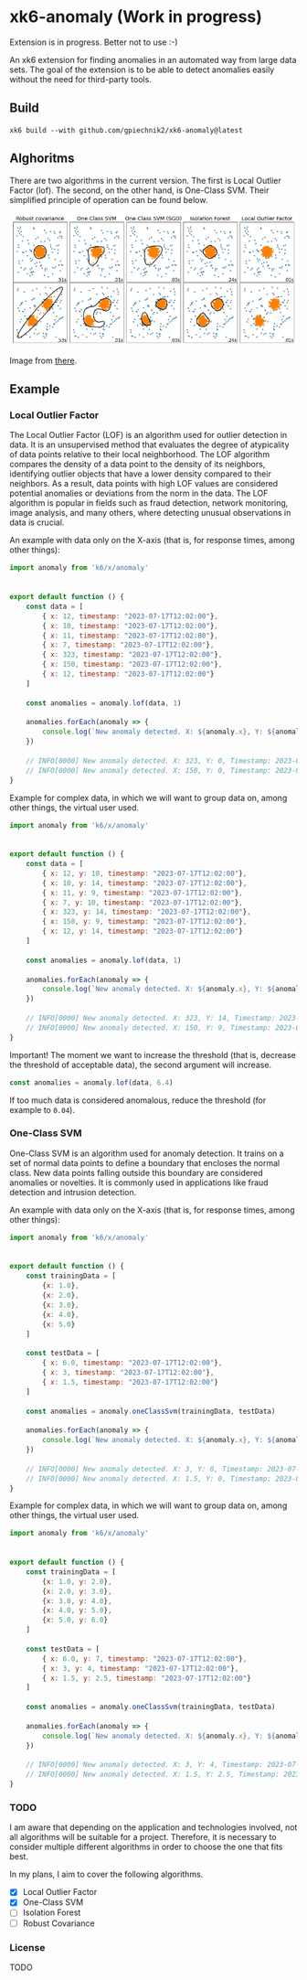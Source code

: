 # xk6-anomaly (Work in progress)

Extension is in progress. Better not to use :-)

An xk6 extension for finding anomalies in an automated way from large data sets. The goal of the extension is to be able to detect anomalies easily without the need for third-party tools.

## Build

```shell
xk6 build --with github.com/gpiechnik2/xk6-anomaly@latest
```

## Alghoritms

There are two algorithms in the current version. The first is Local Outlier Factor (lof). The second, on the other hand, is One-Class SVM. Their simplified principle of operation can be found below.

![Alghoritms](https://github.com/gpiechnik2/xk6-anomaly/blob/main/images/alghoritms.png)

Image from [there](https://towardsdatascience.com/5-anomaly-detection-algorithms-every-data-scientist-should-know-b36c3605ea16).

## Example

### Local Outlier Factor

The Local Outlier Factor (LOF) is an algorithm used for outlier detection in data. It is an unsupervised method that evaluates the degree of atypicality of data points relative to their local neighborhood. The LOF algorithm compares the density of a data point to the density of its neighbors, identifying outlier objects that have a lower density compared to their neighbors. As a result, data points with high LOF values are considered potential anomalies or deviations from the norm in the data. The LOF algorithm is popular in fields such as fraud detection, network monitoring, image analysis, and many others, where detecting unusual observations in data is crucial.

An example with data only on the X-axis (that is, for response times, among other things):

```javascript
import anomaly from 'k6/x/anomaly'


export default function () {
    const data = [
        { x: 12, timestamp: "2023-07-17T12:02:00"},
        { x: 10, timestamp: "2023-07-17T12:02:00"},
        { x: 11, timestamp: "2023-07-17T12:02:00"},
        { x: 7, timestamp: "2023-07-17T12:02:00"},
        { x: 323, timestamp: "2023-07-17T12:02:00"},
        { x: 150, timestamp: "2023-07-17T12:02:00"},
        { x: 12, timestamp: "2023-07-17T12:02:00"}
    ]

    const anomalies = anomaly.lof(data, 1)
    
    anomalies.forEach(anomaly => {
        console.log(`New anomaly detected. X: ${anomaly.x}, Y: ${anomaly.y}, Timestamp: ${anomaly.timestamp}, lofScore: ${anomaly.lof_score}`)
    })

    // INFO[0000] New anomaly detected. X: 323, Y: 0, Timestamp: 2023-07-17T12:02:00, lofScore: 0.004032258064516129  source=console
    // INFO[0000] New anomaly detected. X: 150, Y: 0, Timestamp: 2023-07-17T12:02:00, lofScore: 0.008036739380022962  source=console
}
```

Example for complex data, in which we will want to group data on, among other things, the virtual user used.

```javascript
import anomaly from 'k6/x/anomaly'


export default function () {
    const data = [
        { x: 12, y: 10, timestamp: "2023-07-17T12:02:00"},
        { x: 10, y: 14, timestamp: "2023-07-17T12:02:00"},
        { x: 11, y: 9, timestamp: "2023-07-17T12:02:00"},
        { x: 7, y: 10, timestamp: "2023-07-17T12:02:00"},
        { x: 323, y: 14, timestamp: "2023-07-17T12:02:00"},
        { x: 150, y: 9, timestamp: "2023-07-17T12:02:00"},
        { x: 12, y: 14, timestamp: "2023-07-17T12:02:00"}
    ]

    const anomalies = anomaly.lof(data, 1)

    anomalies.forEach(anomaly => {
        console.log(`New anomaly detected. X: ${anomaly.x}, Y: ${anomaly.y}, Timestamp: ${anomaly.timestamp}, lofScore: ${anomaly.lof_score}`)
    })

    // INFO[0000] New anomaly detected. X: 323, Y: 14, Timestamp: 2023-07-17T12:02:00, lofScore: 0.004031878708778318  source=console
    // INFO[0000] New anomaly detected. X: 150, Y: 9, Timestamp: 2023-07-17T12:02:00, lofScore: 0.00803434875892064  source=console
}
```

Important! The moment we want to increase the threshold (that is, decrease the threshold of acceptable data), the second argument will increase.

```javascript
const anomalies = anomaly.lof(data, 6.4)
```

If too much data is considered anomalous, reduce the threshold (for example to `0.04`).

### One-Class SVM

One-Class SVM is an algorithm used for anomaly detection. It trains on a set of normal data points to define a boundary that encloses the normal class. New data points falling outside this boundary are considered anomalies or novelties. It is commonly used in applications like fraud detection and intrusion detection.

An example with data only on the X-axis (that is, for response times, among other things):

```javascript
import anomaly from 'k6/x/anomaly'


export default function () {
    const trainingData = [
		{x: 1.0},
		{x: 2.0},
		{x: 3.0},
		{x: 4.0},
		{x: 5.0}
    ]

    const testData = [
        { x: 6.0, timestamp: "2023-07-17T12:02:00"},
        { x: 3, timestamp: "2023-07-17T12:02:00"},
        { x: 1.5, timestamp: "2023-07-17T12:02:00"}
    ]

    const anomalies = anomaly.oneClassSvm(trainingData, testData)

    anomalies.forEach(anomaly => {
        console.log(`New anomaly detected. X: ${anomaly.x}, Y: ${anomaly.y}, Timestamp: ${anomaly.timestamp}`)
    })

    // INFO[0000] New anomaly detected. X: 3, Y: 0, Timestamp: 2023-07-17T12:02:00  source=console
    // INFO[0000] New anomaly detected. X: 1.5, Y: 0, Timestamp: 2023-07-17T12:02:00  source=console
}
```

Example for complex data, in which we will want to group data on, among other things, the virtual user used.

```javascript
import anomaly from 'k6/x/anomaly'


export default function () {
    const trainingData = [
		{x: 1.0, y: 2.0},
		{x: 2.0, y: 3.0},
		{x: 3.0, y: 4.0},
		{x: 4.0, y: 5.0},
		{x: 5.0, y: 6.0}
    ]

    const testData = [
        { x: 6.0, y: 7, timestamp: "2023-07-17T12:02:00"},
        { x: 3, y: 4, timestamp: "2023-07-17T12:02:00"},
        { x: 1.5, y: 2.5, timestamp: "2023-07-17T12:02:00"}
    ]

    const anomalies = anomaly.oneClassSvm(trainingData, testData)

    anomalies.forEach(anomaly => {
        console.log(`New anomaly detected. X: ${anomaly.x}, Y: ${anomaly.y}, Timestamp: ${anomaly.timestamp}`)
    })

    // INFO[0000] New anomaly detected. X: 3, Y: 4, Timestamp: 2023-07-17T12:02:00  source=console
    // INFO[0000] New anomaly detected. X: 1.5, Y: 2.5, Timestamp: 2023-07-17T12:02:00  source=console
}
```

### TODO

I am aware that depending on the application and technologies involved, not all algorithms will be suitable for a project. Therefore, it is necessary to consider multiple different algorithms in order to choose the one that fits best.

In my plans, I aim to cover the following algorithms.

- [x] Local Outlier Factor
- [x] One-Class SVM
- [ ] Isolation Forest
- [ ] Robust Covariance

### License

TODO
